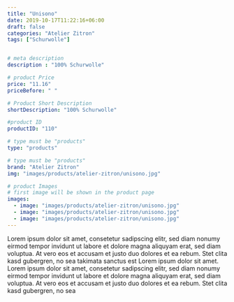 ```yaml
---
title: "Unisono"
date: 2019-10-17T11:22:16+06:00
draft: false
categories: "Atelier Zitron"
tags: ["Schurwolle"]	


# meta description
description : "100% Schurwolle"

# product Price
price: "11.16"
priceBefore: " "

# Product Short Description
shortDescription: "100% Schurwolle"

#product ID
productID: "110"

# type must be "products"
type: "products"

# type must be "products"
brand: "Atelier Zitron"
img: "images/products/atelier-zitron/unisono.jpg"   

# product Images
# first image will be shown in the product page
images:
  - image: "images/products/atelier-zitron/unisono.jpg"
  - image: "images/products/atelier-zitron/unisono.jpg"
  - image: "images/products/atelier-zitron/unisono.jpg"
---
```


Lorem ipsum dolor sit amet, consetetur sadipscing elitr, sed diam nonumy eirmod tempor invidunt ut labore et dolore magna aliquyam erat, sed diam voluptua. At vero eos et accusam et justo duo dolores et ea rebum. Stet clita kasd gubergren, no sea takimata sanctus est Lorem ipsum dolor sit amet. Lorem ipsum dolor sit amet, consetetur sadipscing elitr, sed diam nonumy eirmod tempor invidunt ut labore et dolore magna aliquyam erat, sed diam voluptua. At vero eos et accusam et justo duo dolores et ea rebum. Stet clita kasd gubergren, no sea 
